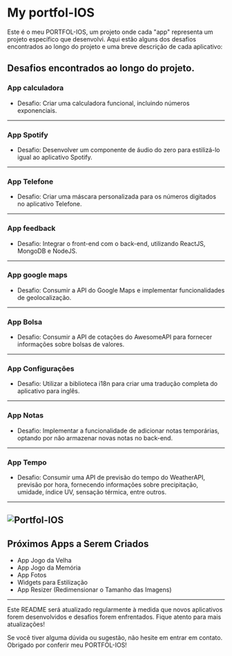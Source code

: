 # My portfol-IOS

Este é o meu PORTFOL-IOS, um projeto onde cada "app" representa um projeto específico que desenvolvi. Aqui estão alguns dos desafios encontrados ao longo do projeto e uma breve descrição de cada aplicativo:

## Desafios encontrados ao longo do projeto.

### App calculadora
- Desafio: Criar uma calculadora funcional, incluindo números exponenciais.
---

### App Spotify
- Desafio: Desenvolver um componente de áudio do zero para estilizá-lo igual ao aplicativo Spotify.
---

### App Telefone
- Desafio: Criar uma máscara personalizada para os números digitados no aplicativo Telefone.
---
### App feedback
- Desafio: Integrar o front-end com o back-end, utilizando ReactJS, MongoDB e NodeJS.
---
### App google maps
- Desafio: Consumir a API do Google Maps e implementar funcionalidades de geolocalização.
---
### App Bolsa
- Desafio: Consumir a API de cotações do AwesomeAPI para fornecer informações sobre bolsas de valores.
---
### App Configurações
- Desafio: Utilizar a biblioteca i18n para criar uma tradução completa do aplicativo para inglês.
---
### App Notas
- Desafio: Implementar a funcionalidade de adicionar notas temporárias, optando por não armazenar novas notas no back-end.
---
### App Tempo
- Desafio: Consumir uma API de previsão do tempo do WeatherAPI, previsão por hora, fornecendo informações sobre precipitação, umidade, índice UV, sensação térmica, entre outros.
---
![Portfol-IOS](https://github.com/raiffemoura/Portfol-IOS/assets/109031102/9ba74704-0b12-457e-a352-2f99c7594468)
---
## Próximos Apps a Serem Criados
- App Jogo da Velha
- App Jogo da Memória
- App Fotos
- Widgets para Estilização
- App Resizer (Redimensionar o Tamanho das Imagens)

---
Este README será atualizado regularmente à medida que novos aplicativos forem desenvolvidos e desafios forem enfrentados. Fique atento para mais atualizações!

Se você tiver alguma dúvida ou sugestão, não hesite em entrar em contato. Obrigado por conferir meu PORTFOL-IOS!

